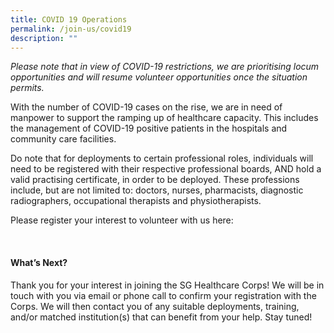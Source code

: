 ```yaml
---
title: COVID 19 Operations
permalink: /join-us/covid19
description: ""
---
```

*Please note that in view of COVID-19 restrictions, we are prioritising locum opportunities and will resume volunteer opportunities once the situation permits.*

With the number of COVID-19 cases on the rise, we are in need of manpower to support the ramping up of healthcare capacity. This includes the management of COVID-19 positive patients in the hospitals and community care facilities.

Do note that for deployments to certain professional roles, individuals will need to be registered with their respective professional boards, AND hold a valid practising certificate, in order to be deployed. These professions include, but are not limited to: doctors, nurses, pharmacists, diagnostic radiographers, occupational therapists and physiotherapists.

Please register your interest to volunteer with us here:


 
#### What’s Next?
Thank you for your interest in joining the SG Healthcare Corps! We will be in touch with you via email or phone call to confirm your registration with the Corps. We will then contact you of any suitable deployments, training, and/or matched institution(s) that can benefit from your help. Stay tuned!